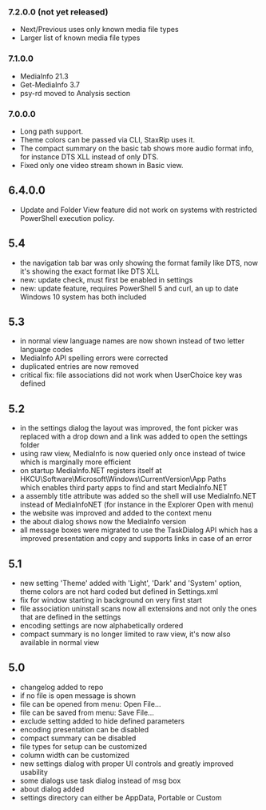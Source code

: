 
### 7.2.0.0 (not yet released)

- Next/Previous uses only known media file types
- Larger list of known media file types


### 7.1.0.0

- MediaInfo 21.3
- Get-MediaInfo 3.7
- psy-rd moved to Analysis section


### 7.0.0.0

- Long path support.
- Theme colors can be passed via CLI, StaxRip uses it.
- The compact summary on the basic tab shows more audio
  format info, for instance DTS XLL instead of only DTS.
- Fixed only one video stream shown in Basic view.


6.4.0.0
-------

- Update and Folder View feature did not work on systems
  with restricted PowerShell execution policy.


5.4
---

- the navigation tab bar was only showing the format family
  like DTS, now it's showing the exact format like DTS XLL
- new: update check, must first be enabled in settings
- new: update feature, requires PowerShell 5 and curl,
       an up to date Windows 10 system has both included

5.3
---

- in normal view language names are now shown instead of two letter language codes
- MediaInfo API spelling errors were corrected
- duplicated entries are now removed
- critical fix: file associations did not work when UserChoice key was defined

5.2
---

- in the settings dialog the layout was improved,
  the font picker was replaced with a drop down and
  a link was added to open the settings folder
- using raw view, MediaInfo is now queried only once
  instead of twice which is marginally more efficient
- on startup MediaInfo.NET registers itself at
  HKCU\Software\Microsoft\Windows\CurrentVersion\App Paths\
  which enables third party apps to find and start MediaInfo.NET
- a assembly title attribute was added so the shell will use
  MediaInfo.NET instead of MediaInfoNET (for instance in the
  Explorer Open with menu)
- the website was improved and added to the context menu
- the about dialog shows now the MediaInfo version
- all message boxes were migrated to use the TaskDialog API
  which has a improved presentation and copy and supports
  links in case of an error

5.1
---

- new setting 'Theme' added with 'Light', 'Dark' and 'System' option,
  theme colors are not hard coded but defined in Settings.xml
- fix for window starting in background on very first start
- file association uninstall scans now all extensions and not only
  the ones that are defined in the settings
- encoding settings are now alphabetically ordered
- compact summary is no longer limited to raw view, it's now
  also available in normal view
 
5.0
---

- changelog added to repo
- if no file is open message is shown
- file can be opened from menu: Open File...
- file can be saved from menu: Save File...
- exclude setting added to hide defined parameters
- encoding presentation can be disabled
- compact summary can be disabled
- file types for setup can be customized
- column width can be customized
- new settings dialog with proper UI controls and greatly improved usability
- some dialogs use task dialog instead of msg box
- about dialog added
- settings directory can either be AppData, Portable or Custom

